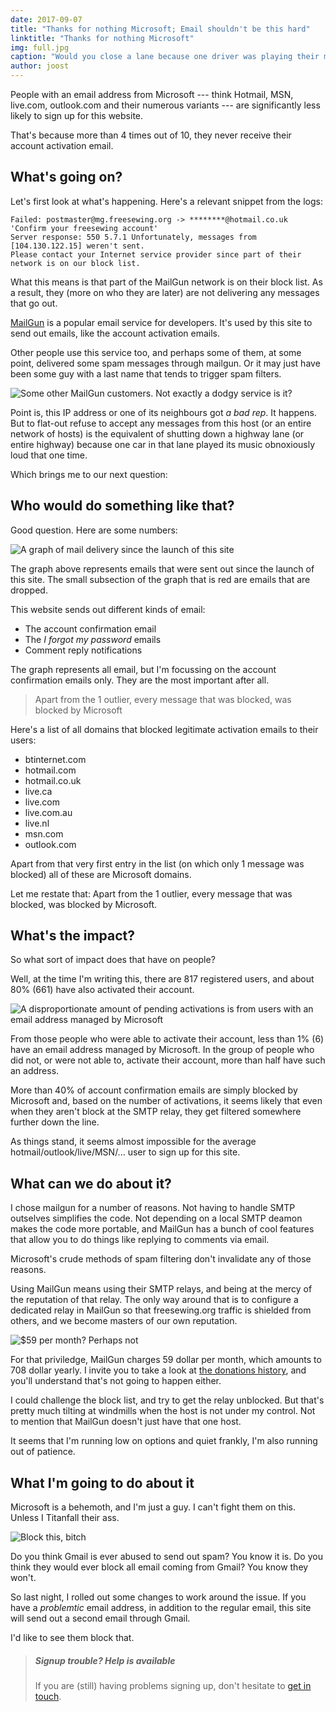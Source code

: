 ```yaml
---
date: 2017-09-07
title: "Thanks for nothing Microsoft; Email shouldn't be this hard"
linktitle: "Thanks for nothing Microsoft"
img: full.jpg
caption: "Would you close a lane because one driver was playing their music too loud?"
author: joost
---
```


People with an email address from Microsoft --- think Hotmail, MSN, live.com, outlook.com and their numerous variants --- are significantly less likely to sign up for this website.

That's because more than 4 times out of 10, they never receive their account activation email.

## What's going on?

Let's first look at what's happening. Here's a relevant snippet from the logs:

````
Failed: postmaster@mg.freesewing.org -> ********@hotmail.co.uk 'Confirm your freesewing account' 
Server response: 550 5.7.1 Unfortunately, messages from [104.130.122.15] weren't sent. 
Please contact your Internet service provider since part of their network is on our block list. 
````

What this means is that part of the MailGun network is on their block list. As a result, they (more on who they are later) are not delivering any messages that go out.

[MailGun](https://www.mailgun.com/) is a popular email service for developers. It's used by this site to send out emails, like the account activation emails.

Other people use this service too, and perhaps some of them, at some point, delivered some spam messages through mailgun. Or it may just have been some guy with a last name that tends to trigger spam filters.

![Some other MailGun customers. Not exactly a dodgy service is it?](mailgun.png)

Point is, this IP address or one of its neighbours got *a bad rep*. It happens. But to flat-out refuse to accept any messages from this host (or an entire network of hosts) is the equivalent of shutting down a highway lane (or entire highway) because one car in that lane played its music obnoxiously loud that one time.

Which brings me to our next question:

## Who would do something like that?

Good question. Here are some numbers:

![A graph of mail delivery since the launch of this site](emailgraph.png)

The graph above represents emails that were sent out since the launch of this site. The small subsection of the graph that is red are emails that are dropped.

This website sends out different kinds of email:

 - The account confirmation email
 - The *I forgot my password* emails
 - Comment reply notifications

The graph represents all email, but I'm focussing on the account confirmation emails only. They are the most important after all.

> Apart from the 1 outlier, every message that was blocked, was blocked by Microsoft

Here's a list of all domains that blocked legitimate activation emails to their users:

 - btinternet.com
 - hotmail.com
 - hotmail.co.uk
 - live.ca
 - live.com
 - live.com.au
 - live.nl
 - msn.com
 - outlook.com

Apart from that very first entry in the list (on which only 1 message was blocked) all of these are Microsoft domains.

Let me restate that: Apart from the 1 outlier, every message that was blocked, was blocked by Microsoft.

## What's the impact?

So what sort of impact does that have on people?

Well, at the time I'm writing this, there are 817 registered users, and about 80% (661) have also activated their account.

![A disproportionate amount of pending activations is from users with an email address managed by Microsoft](activations.svg)

From those people who were able to activate their account, less than 1% (6) have an email address managed by Microsoft. In the group of people who did not, or were not able to, activate their account, more than half have such an address.

More than 40% of account confirmation emails are simply blocked by Microsoft and, based on the number of activations, it seems likely that even when they aren't block at the SMTP relay, they get filtered somewhere further down the line.

As things stand, it seems almost impossible for the average hotmail/outlook/live/MSN/... user to sign up for this site.

## What can we do about it?

I chose mailgun for a number of reasons. Not having to handle SMTP outselves simplifies the code. Not depending on a local SMTP deamon makes the code more portable, and MailGun has a bunch of cool features that allow you to do things like replying to comments via email.

Microsoft's crude methods of spam filtering don't invalidate any of those reasons.

Using MailGun means using their SMTP relays, and being at the mercy of the reputation of that relay. The only way around that is to configure a dedicated relay in MailGun so that freesewing.org traffic is shielded from others, and we become masters of our own reputation.

![$59 per month? Perhaps not](pricing.png)

For that priviledge, MailGun charges 59 dollar per month, which amounts to 708 dollar yearly. I invite you to take a look at [the donations history](/about/pledge#donations-history), and you'll understand that's not going to happen either.

I could challenge the block list, and try to get the relay unblocked. But that's pretty much tilting at windmills when the host is not under my control. Not to mention that MailGun doesn't just have that one host.

It seems that I'm running low on options and quiet frankly, I'm also running out of patience.

## What I'm going to do about it

Microsoft is a behemoth, and I'm just a guy. I can't fight them on this. Unless I Titanfall their ass.

![Block this, bitch](titanfall.gif)

Do you think Gmail is ever abused to send out spam? You know it is. Do you think they would ever block all email coming from Gmail? You know they won't.

So last night, I rolled out some changes to work around the issue. If you have a *problemtic* email address, in addition to the regular email, this site will send out a second email through Gmail.

I'd like to see them block that.

> ##### Signup trouble? Help is available
> 
> If you are (still) having problems signing up, don't hesitate to [get in touch](/contact).
